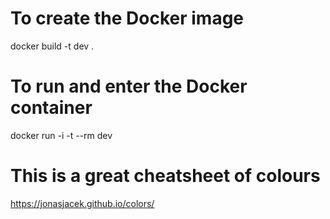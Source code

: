 # To create the Docker image
docker build -t dev .

# To run and enter the Docker container
docker run -i -t --rm dev


# This is a great cheatsheet of colours
https://jonasjacek.github.io/colors/

